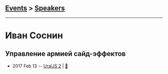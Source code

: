 ## [Events](../README.md) > [Speakers](../speakers.md)
---

# Иван Соснин

## Управление армией сайд-эффектов
- 2017 Feb 13 -- [UralJS 2](https://www.youtube.com/watch?v=UFr7eA7Hx0Y&index=1)  | [:notebook:](http://slides.com/vansosnin/saga/)  
